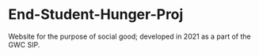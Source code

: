 # End-Student-Hunger-Proj
Website for the purpose of social good; developed in 2021 as a part of the GWC SIP.
